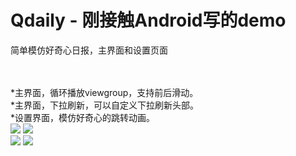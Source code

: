 # Qdaily - 刚接触Android写的demo
简单模仿好奇心日报，主界面和设置页面<br/><br/><br/>

*主界面，循环播放viewgroup，支持前后滑动。<br/>
*主界面，下拉刷新，可以自定义下拉刷新头部。<br/>
*设置界面，模仿好奇心的跳转动画。<br/>
![](https://github.com/xuzhitaosanta/Qdaily/blob/master/pic/Qdaily1.gif)
![](https://github.com/xuzhitaosanta/Qdaily/blob/master/pic/Qdaily2.gif)<br/>
![](https://github.com/xuzhitaosanta/Qdaily/blob/master/pic/Qdaily3.gif)
![](https://github.com/xuzhitaosanta/Qdaily/blob/master/pic/Qdaily4.gif)
